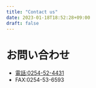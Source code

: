 ```yaml
---
title: "Contact us"
date: 2023-01-18T18:52:28+09:00
draft: false
---
```

# お問い合わせ
- [電話:0254-52-4431](tel:0254524431)
- FAX:0254-53-6593
